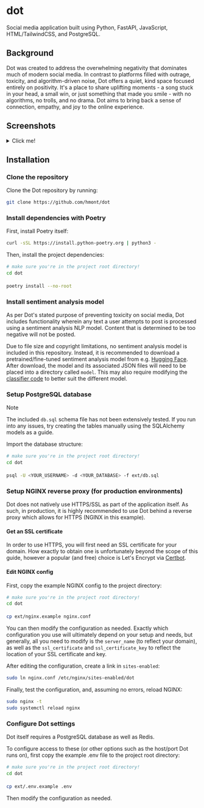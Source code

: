 # dot
Social media application built using Python, FastAPI, JavaScript, HTML/TailwindCSS, and PostgreSQL.

## Background
Dot was created to address the overwhelming negativity that dominates much of modern social media. In contrast to platforms filled with outrage, toxicity, and algorithm-driven noise, Dot offers a quiet, kind space focused entirely on positivity. It's a place to share uplifting moments - a song stuck in your head, a small win, or just something that made you smile - with no algorithms, no trolls, and no drama. Dot aims to bring back a sense of connection, empathy, and joy to the online experience.

## Screenshots
<details>

<summary>Click me!</summary>

### Landing Page
![Screenshot of landing page](demo/landing-page.png "Landing Page")

### Feed
![Screenshot of feed page](demo/feed.png "Feed Page")

### User Profile
![Screenshot of user profile page](demo/user-profile.png "User Profile Page")

### Dashboard (zoomed out slightly for clarity)
![Screenshot of dashboard page](demo/dashboard.png "Dashboard Page")

</details>

## Installation
### Clone the repository
Clone the Dot repository by running:
```bash
git clone https://github.com/hmont/dot
```

### Install dependencies with Poetry
First, install Poetry itself:
```bash
curl -sSL https://install.python-poetry.org | python3 -
```

Then, install the project dependencies:
```bash
# make sure you're in the project root directory!
cd dot

poetry install --no-root
```

### Install sentiment analysis model
As per Dot's stated purpose of preventing toxicity on social media, Dot includes functionality wherein any text a user attempts to post is processed using a sentiment analysis NLP model. Content that is determined to be too negative will not be posted.

Due to file size and copyright limitations, no sentiment analysis model is included in this repository. Instead, it is recommended to download a pretrained/fine-tuned sentiment analysis model from e.g. [Hugging Face](https://huggingface.co/). After download, the model and its associated JSON files will need to be placed into a directory called `model`. This may also require modifying the [classifier code](https://github.com/hmont/dot/blob/main/adapters/classifier.py) to better suit the different model.

### Setup PostgreSQL database
> [!NOTE]
> The included `db.sql` schema file has not been extensively tested. If you run into any issues, try creating the tables manually using the SQLAlchemy models as a guide.

Import the database structure:

```bash
# make sure you're in the project root directory!
cd dot

psql -U <YOUR_USERNAME> -d <YOUR_DATABASE> -f ext/db.sql
```


### Setup NGINX reverse proxy (for production environments)
Dot does not natively use HTTPS/SSL as part of the application itself. As such, in production, it is highly recommended to use Dot behind a reverse proxy which allows for HTTPS (NGINX in this example).

#### Get an SSL certificate
In order to use HTTPS, you will first need an SSL certificate for your domain. How exactly to obtain one is unfortunately beyond the scope of this guide, however a popular (and free) choice is Let's Encrypt via [Certbot](https://certbot.eff.org/).

#### Edit NGINX config
First, copy the example NGINX config to the project directory:
```bash
# make sure you're in the project root directory!
cd dot

cp ext/nginx.example nginx.conf
```
You can then modify the configuration as needed. Exactly which configuration you use will ultimately depend on your setup and needs, but generally, all you need to modify is the `server_name` (to reflect your domain), as well as the `ssl_certificate` and `ssl_certificate_key` to reflect the location of your SSL certificate and key.

After editing the configuration, create a link in `sites-enabled`:
```bash
sudo ln nginx.conf /etc/nginx/sites-enabled/dot
```
Finally, test the configuration, and, assuming no errors, reload NGINX:
```bash
sudo nginx -t
sudo systemctl reload nginx
```

### Configure Dot settings
Dot itself requires a PostgreSQL database as well as Redis.

To configure access to these (or other options such as the host/port Dot runs on), first copy the example .env file to the project root directory:
```bash
# make sure you're in the project root directory!
cd dot

cp ext/.env.example .env
```

Then modify the configuration as needed.
